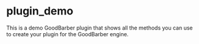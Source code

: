 # plugin_demo
This is a demo GoodBarber plugin that shows all the methods you can use to create your plugin for the GoodBarber engine.
